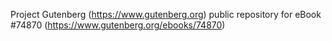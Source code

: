 Project Gutenberg (https://www.gutenberg.org) public repository for
eBook #74870 (https://www.gutenberg.org/ebooks/74870)
